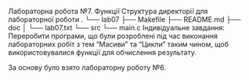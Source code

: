 Лабораторна робота №7. Функції
 Структура директорії для лабораторної роботи
 .
 └── lab07
     ├── Makefile
     ├── README.md
     ├── doc
     │  └── lab07.txt
     └── src
        └── main.c
 Індивідуальнe завдання:
    Переробити програми, що були розроблені під час виконання лабораторних робіт з тем
    “Масиви” та “Цикли” таким чином, щоб використовувалися функції для обчислення результату.

 За основу було взято лабораторну роботу №6.
